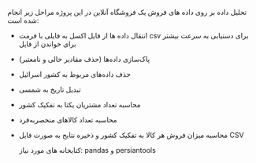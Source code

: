 تحلیل داده بر روی داده های فروش یک فروشگاه آنلاین
در این پروژه مراحل زیر انجام شده است:
- انتقال داده ها از فایل اکسل به فایلی با فرمت csv برای دستیابی به سرعت بیشتر برای خواندن از فایل
 - پاک‌سازی داده‌ها (حذف مقادیر خالی و نامعتبر)
- حذف داده‌های مربوط به کشور اسرائیل
- تبدیل تاریخ به شمسی
- محاسبه تعداد مشتریان یکتا به تفکیک کشور
- محاسبه تعداد کالاهای منحصربه‌فرد
- محاسبه میزان فروش هر کالا به تفکیک کشور و ذخیره نتایج به صورت فایل CSV

  کتابخانه های مورد نیاز: pandas و persiantools

  
